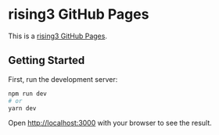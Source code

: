 # rising3 GitHub Pages

This is a [rising3 GitHub Pages](https://rising3.github.io/).

## Getting Started

First, run the development server:

```bash
npm run dev
# or
yarn dev
```
Open [http://localhost:3000](http://localhost:3000) with your browser to see the result.
